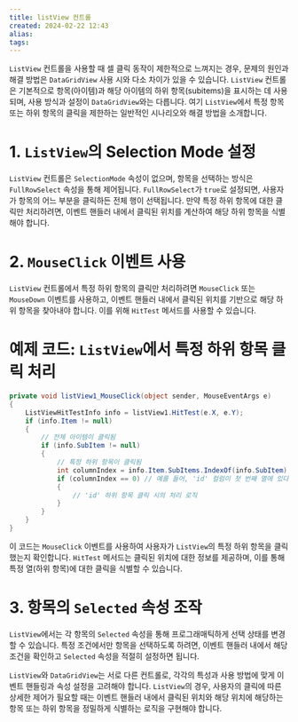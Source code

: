 ```yaml
---
title: listView 컨트롤
created: 2024-02-22 12:43
alias:
tags:
---
```

`ListView` 컨트롤을 사용할 때 셀 클릭 동작이 제한적으로 느껴지는 경우, 
문제의 원인과 해결 방법은 `DataGridView` 사용 시와 다소 차이가 있을 수 있습니다. 
`ListView` 컨트롤은 기본적으로 항목(아이템)과 해당 아이템의 하위 항목(subitems)을 표시하는 데 사용되며, 사용 방식과 설정이 `DataGridView`와는 다릅니다. 
여기 `ListView`에서 특정 항목 또는 하위 항목의 클릭을 제한하는 일반적인 시나리오와 해결 방법을 소개합니다.

# 1. `ListView`의 Selection Mode 설정

`ListView` 컨트롤은 `SelectionMode` 속성이 없으며, 항목을 선택하는 방식은 `FullRowSelect` 속성을 통해 제어됩니다. `FullRowSelect`가 `true`로 설정되면, 사용자가 항목의 어느 부분을 클릭하든 전체 행이 선택됩니다. 만약 특정 하위 항목에 대한 클릭만 처리하려면, 이벤트 핸들러 내에서 클릭된 위치를 계산하여 해당 하위 항목을 식별해야 합니다.

# 2. `MouseClick` 이벤트 사용

`ListView` 컨트롤에서 특정 하위 항목의 클릭만 처리하려면 `MouseClick` 또는 `MouseDown` 이벤트를 사용하고, 이벤트 핸들러 내에서 클릭된 위치를 기반으로 해당 하위 항목을 찾아내야 합니다. 이를 위해 `HitTest` 메서드를 사용할 수 있습니다.

# 예제 코드: `ListView`에서 특정 하위 항목 클릭 처리

```csharp
private void listView1_MouseClick(object sender, MouseEventArgs e)
{
    ListViewHitTestInfo info = listView1.HitTest(e.X, e.Y);
    if (info.Item != null)
    {
        // 전체 아이템이 클릭됨
        if (info.SubItem != null)
        {
            // 특정 하위 항목이 클릭됨
            int columnIndex = info.Item.SubItems.IndexOf(info.SubItem);
            if (columnIndex == 0) // 예를 들어, 'id' 컬럼이 첫 번째 열에 있다고 가정
            {
                // 'id' 하위 항목 클릭 시의 처리 로직
            }
        }
    }
}
```

이 코드는 `MouseClick` 이벤트를 사용하여 사용자가 `ListView`의 특정 하위 항목을 클릭했는지 확인합니다. `HitTest` 메서드는 클릭된 위치에 대한 정보를 제공하며, 이를 통해 특정 열(하위 항목)에 대한 클릭을 식별할 수 있습니다.

# 3. 항목의 `Selected` 속성 조작

`ListView`에서는 각 항목의 `Selected` 속성을 통해 프로그래매틱하게 선택 상태를 변경할 수 있습니다. 특정 조건에서만 항목을 선택하도록 하려면, 이벤트 핸들러 내에서 해당 조건을 확인하고 `Selected` 속성을 적절히 설정하면 됩니다.

`ListView`와 `DataGridView`는 서로 다른 컨트롤로, 각각의 특성과 사용 방법에 맞게 이벤트 핸들링과 속성 설정을 고려해야 합니다. `ListView`의 경우, 사용자의 클릭에 따른 상세한 제어가 필요할 때는 이벤트 핸들러 내에서 클릭된 위치와 해당 위치에 해당하는 항목 또는 하위 항목을 정밀하게 식별하는 로직을 구현해야 합니다.



